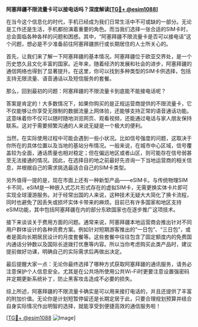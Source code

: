 **阿塞拜疆不限流量卡可以接电话吗？深度解读[[TG💪+ @esim1088](https://t.me/s/esim1088)]**

在当今这个信息化的时代，手机已经成为我们日常生活中不可或缺的一部分。无论是工作还是生活，手机都扮演着重要的角色。而当我们选择一张合适的SIM卡时，总会面临各种各样的问题和困惑。其中，“阿塞拜疆不限流量卡是否可以接电话”这个问题，想必是不少准备前往阿塞拜疆旅行或长期居住的人士所关心的。

首先，让我们来了解一下阿塞拜疆的基本情况。阿塞拜疆位于欧亚交界处，是一个历史悠久且文化丰富的国家。近年来，随着经济的发展和社会的进步，阿塞拜疆的通信网络也得到了显著提升。在这里，你可以找到多种类型的SIM卡供选择，包括支持无限流量、语音通话以及短信服务的套餐。

那么，回到最初的问题：阿塞拜疆的不限流量卡到底能不能接电话呢？

答案是肯定的！大多数情况下，如果你购买的是正规运营商提供的不限流量卡，它不仅能够让你享受无限制的数据流量上网体验，还能够支持正常的语音通话功能。这意味着你不仅可以随时随地浏览网页、观看视频，还能通过电话与家人朋友保持联系。这对于需要频繁沟通的人来说无疑是一个极大的便利。

当然，在实际使用过程中可能会遇到一些小状况。比如信号强度的问题，这取决于你所在的具体位置以及当地的基站分布情况。一般来说，在城市中心区域，信号覆盖较为全面，通话质量也相对稳定；但在偏远地区或者山区，则可能存在信号弱甚至无法接通的情况。因此，在选择目的地之前最好先咨询一下当地运营商的相关信息，并根据自己的需求挑选最适合自己的SIM卡类型。

另外值得一提的是，现在市面上还有一种新型产品——eSIM卡。与传统物理SIM卡不同，eSIM是一种嵌入式芯片形式存在的虚拟SIM卡，无需更换实体卡片即可实现全球漫游服务。对于经常出国的人来说，这种技术无疑大大简化了换卡流程，同时也避免了因丢失或损坏实体卡带来的麻烦。目前已有许多国家和地区支持eSIM功能，其中包括阿塞拜疆在内的部分东欧国家也在逐步推广这项技术。

接下来谈谈关于费用方面的问题。通常来说，阿塞拜疆本地运营商会推出针对不同用户群体设计的各种资费方案。例如针对短期游客推出的“一日包”、“三日包”，或者是面向长期居民设计的月度套餐等。这些套餐中往往包含了固定额度内的免费国内通话分钟数以及国际长途拨打优惠等内容。所以当你考虑购买此类产品时，建议提前做好功课，明确自己的实际需求后再做出决定。

最后提醒大家一点：无论你最终选择了哪种方式获取阿塞拜疆的通讯服务，请务必注意保护个人信息安全。尤其是在公共场所使用公共Wi-Fi时更要注意设置强密码并定期更新系统补丁，防止黑客攻击造成不必要的损失。

综上所述，阿塞拜疆的不限流量卡确实是可以用来接打电话的，并且还提供了丰富的附加价值。无论你是计划短暂停留还是长期定居于此，只要合理规划预算并结合自身实际情况作出明智的选择，就能享受到便捷高效的通信服务啦！

[[TG💪+ @esim1088](https://t.me/s/esim1088) ![Image](https://i.postimg.cc/4NQfJmqS/Snipaste-2025-05-13-00-14-12.png)]